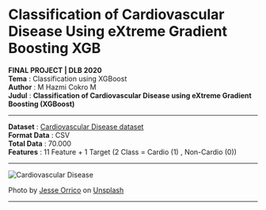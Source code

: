# Classification of Cardiovascular Disease Using eXtreme Gradient Boosting XGB

**FINAL PROJECT | DLB 2020** \
**Tema** : Classification using XGBoost \
**Author** : M Hazmi Cokro M \
**Judul** : **Classification of Cardiovascular Disease using eXtreme Gradient Boosting (XGBoost)** 

---

**Dataset** : [Cardiovascular Disease dataset](https://www.kaggle.com/sulianova/cardiovascular-disease-dataset) \
**Format Data** : CSV \
**Total Data** : 70.000  \
**Features** : 11 Feature + 1 Target (2 Class = Cardio (1) , Non-Cardio (0))

---

![Cardiovascular Disease](https://miro.medium.com/max/500/1*f5yc5miJbqAh-b7ZNjwMlw.gif)

Photo by [Jesse Orrico](https://unsplash.com/photos/Us3AQvyOP-o) on [Unsplash](https://unsplash.com/)

---
